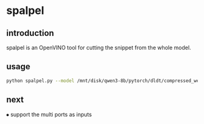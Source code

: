 # spalpel

## introduction

spalpel is an OpenVINO tool for cutting the snippet from the whole model.

## usage
```bash
python spalpel.py --model /mnt/disk/qwen3-8b/pytorch/dldt/compressed_weights/OV_FP16-4BIT_DEFAULT/openvino_model.xml --ins "__module.model.layers.0.self_attn.o_proj/ov_ext::linear/MatMul:0" --outs "__module.model.layers.0.self_attn.o_proj/ov_ext::linear/MatMul" --outpath "test/matmul_int4"
```

## next
⦁	support the multi ports as inputs

